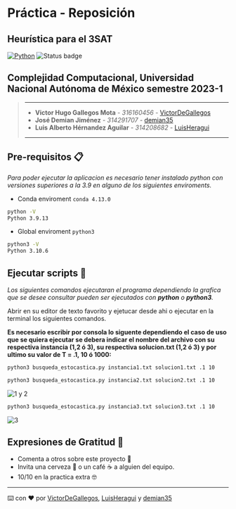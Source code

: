 # Práctica - Reposición

## Heurística para el 3SAT

[![Python](https://img.shields.io/badge/Python-3.9+-yellow?style=for-the-badge&logo=python&logoColor=white&labelColor=101010)](https://python.org) ![Status badge](https://img.shields.io/badge/status-%20terminado-green?style=for-the-badge)

## Complejidad Computacional, Universidad Nacional Autónoma de México semestre 2023-1

> ---
>
> * **Victor Hugo Gallegos Mota** - *316160456* - [VictorDeGallegos](https://github.com/VictorDeGallegos)
> * **José Demian Jiménez** - *314291707* - [demian35](https://github.com/demian35)
> * **Luis Alberto Hérnandez Aguilar** - *314208682* - [LuisHeragui](https://github.com/LuisHeragui)
>
>
>
> ---

## Pre-requisitos 📋

*Para poder ejecutar la aplicacion es necesario tener instalado python  con versiones superiores a la 3.9 en alguno de los siguientes enviroments.*

* Conda enviroment `conda 4.13.0`

```bash
python -V
Python 3.9.13
```

* Global enviroment `python3`

```bash
python3 -V
Python 3.10.6
```

## Ejecutar scripts 🚀

*Los siguientes comandos ejecutaran el programa dependiendo la grafica que se desee consultar pueden ser ejecutados con **python** o **python3**.*

Abrir en su editor de texto favorito y ejetucar desde ahi o ejecutar en la terminal los siguientes comandos.

**Es necesario escribir por consola lo siguente dependiendo el caso de uso que se quiera ejecutar se debera indicar el nombre del archivo con su respectiva instancia (1,2 ó 3), su respectiva solucion.txt (1,2 ó 3) y por ultimo su valor de T = .1, 10 ó 1000:**

```bash
python3 busqueda_estocastica.py instancia1.txt solucion1.txt .1 10
```

```bash
python3 busqueda_estocastica.py instancia2.txt solucion2.txt .1 10
```

![1 y 2](https://user-images.githubusercontent.com/41756950/203980782-7c4bbbd2-ed0d-4b65-9a48-4fc0c71ea5cf.png)

```bash
python3 busqueda_estocastica.py instancia3.txt solucion3.txt .1 10
```

![3](https://user-images.githubusercontent.com/41756950/203980976-ef86340d-8182-42fe-82ba-172982bb2898.png)

## Expresiones de Gratitud 🎁

* Comenta a otros sobre este proyecto 📢
* Invita una cerveza 🍺 o un café ☕ a alguien del equipo.
* 10/10 en la practica extra 🤓

---
⌨️ con ❤️ por  [VictorDeGallegos](https://github.com/VictorDeGallegos), [LuisHeragui](https://github.com/LuisHeragui) y [demian35](https://github.com/demian35)
